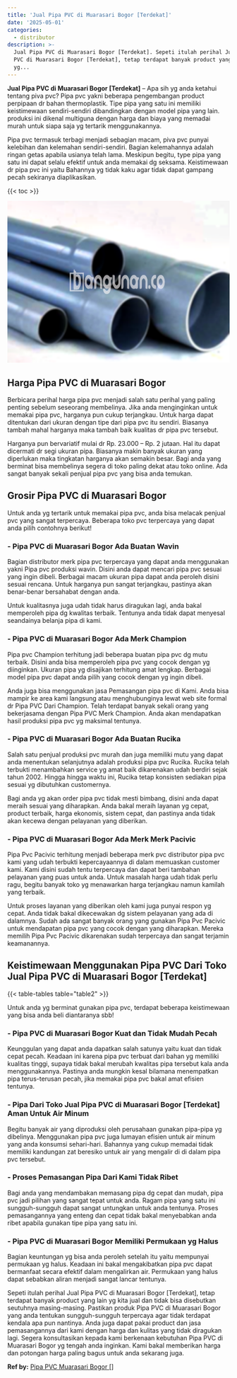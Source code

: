 ```yaml
---
title: 'Jual Pipa PVC di Muarasari Bogor [Terdekat]'
date: '2025-05-01'
categories:
  - distributor
description: >-
  Jual Pipa PVC di Muarasari Bogor [Terdekat]. Sepeti itulah perihal Jual Pipa
  PVC di Muarasari Bogor [Terdekat], tetap terdapat banyak product yang lain
  yg...
---
```


**Jual Pipa PVC di Muarasari Bogor \[Terdekat\]** – Apa sih yg anda ketahui tentang piva pvc? Pipa pvc yakni beberapa pengembangan product perpipaan dr bahan thermoplastik. Tipe pipa yang satu ini memiliki keistimewaan sendiri-sendiri dibandingkan dengan model pipa yang lain. produksi ini dikenal multiguna dengan harga dan biaya yang memadai murah untuk siapa saja yg tertarik menggunakannya.

Pipa pvc termasuk terbagi menjadi sebagian macam, piva pvc punyai kelebihan dan kelemahan sendiri-sendiri. Bagian kelemahannya adalah ringan getas apabila usianya telah lama. Meskipun begitu, type pipa yang satu ini dapat selalu efektif untuk anda memakai dg seksama. Keistimewaan dr pipa pvc ini yaitu Bahannya yg tidak kaku agar tidak dapat gampang pecah sekiranya diaplikasikan.

{{< toc >}}

![Jual Pipa PVC di Muarasari Bogor [Terdekat]](/images/jaul-pipa-pvc-60.png)

## Harga Pipa PVC di Muarasari Bogor

Berbicara perihal harga pipa pvc menjadi salah satu perihal yang paling penting sebelum seseorang membelinya. Jika anda menginginkan untuk memakai pipa pvc, harganya pun cukup terjangkau. Untuk harga dapat ditentukan dari ukuran dengan tipe dari pipa pvc itu sendiri. Biasanya tambah mahal harganya maka tambah baik kualitas dr pipa pvc tersebut.

Harganya pun bervariatif mulai dr Rp. 23.000 – Rp. 2 jutaan. Hal itu dapat dicermati dr segi ukuran pipa. Biasanya makin banyak ukuran yang diperlukan maka tingkatan harganya akan semakin besar. Bagi anda yang berminat bisa membelinya segera di toko paling dekat atau toko online. Ada sangat banyak sekali penjual pipa pvc yang bisa anda temukan.

## Grosir Pipa PVC di Muarasari Bogor

Untuk anda yg tertarik untuk memakai pipa pvc, anda bisa melacak penjual pvc yang sangat terpercaya. Beberapa toko pvc terpercaya yang dapat anda pilih contohnya berikut!

### \- Pipa PVC di Muarasari Bogor Ada Buatan Wavin

Bagian distributor merk pipa pvc terpercaya yang dapat anda menggunakan yakni Pipa pvc produksi wavin. Disini anda dapat mencari pipa pvc sesuai yang ingin dibeli. Berbagai macam ukuran pipa dapat anda peroleh disini sesuai rencana. Untuk harganya pun sangat terjangkau, pastinya akan benar-benar bersahabat dengan anda.

Untuk kualitasnya juga udah tidak harus diragukan lagi, anda bakal memperoleh pipa dg kwalitas terbaik. Tentunya anda tidak dapat menyesal seandainya belanja pipa di kami.

### \- Pipa PVC di Muarasari Bogor Ada Merk Champion

Pipa pvc Champion terhitung jadi beberapa buatan pipa pvc dg mutu terbaik. Disini anda bisa memperoleh pipa pvc yang cocok dengan yg diinginkan. Ukuran pipa yg disajikan terhitung amat lengkap. Berbagai model pipa pvc dapat anda pilih yang cocok dengan yg ingin dibeli.

Anda juga bisa menggunakan jasa Pemasangan pipa pvc di Kami. Anda bisa mampir ke area kami langsung atau menghubunginya lewat web site formal dr Pipa PVC Dari Champion. Telah terdapat banyak sekali orang yang bekerjasama dengan Pipa PVC Merk Champion. Anda akan mendapatkan hasil produksi pipa pvc yg maksimal tentunya.

### \- Pipa PVC di Muarasari Bogor Ada Buatan Rucika

Salah satu penjual produksi pvc murah dan juga memiliki mutu yang dapat anda menentukan selanjutnya adalah produksi pipa pvc Rucika. Rucika telah terbukti menambahkan service yg amat baik dikarenakan udah berdiri sejak tahun 2002. Hingga hingga waktu ini, Rucika tetap konsisten sediakan pipa sesuai yg dibutuhkan customernya.

Bagi anda yg akan order pipa pvc tidak mesti bimbang, disini anda dapat meraih sesuai yang diharapkan. Anda bakal meraih layanan yg cepat, product terbaik, harga ekonomis, sistem cepat, dan pastinya anda tidak akan kecewa dengan pelayanan yang diberikan.

### \- Pipa PVC di Muarasari Bogor Ada Merk Merk Pacivic

Pipa Pvc Pacivic terhitung menjadi beberapa merk pvc distributor pipa pvc kami yang udah terbukti kepercayaannya di dalam memuaskan customer kami. Kami disini sudah tentu terpercaya dan dapat beri tambahan pelayanan yang puas untuk anda. Untuk masalah harga udah tidak perlu ragu, begitu banyak toko yg menawarkan harga terjangkau namun kamilah yang terbaik.

Untuk proses layanan yang diberikan oleh kami juga punyai respon yg cepat. Anda tidak bakal dikecewakan dg sistem pelayanan yang ada di dalamnya. Sudah ada sangat banyak orang yang gunakan Pipa Pvc Pacivic untuk mendapatan pipa pvc yang cocok dengan yang diharapkan. Mereka memilih Pipa Pvc Pacivic dikarenakan sudah terpercaya dan sangat terjamin keamanannya.

## Keistimewaan Menggunakan Pipa PVC Dari Toko Jual Pipa PVC di Muarasari Bogor \[Terdekat\]

{{< table-tables table="table2" >}}

Untuk anda yg berminat gunakan pipa pvc, terdapat beberapa keistimewaan yang bisa anda beli diantaranya sbb!

### \- Pipa PVC di Muarasari Bogor Kuat dan Tidak Mudah Pecah

Keunggulan yang dapat anda dapatkan salah satunya yaitu kuat dan tidak cepat pecah. Keadaan ini karena pipa pvc terbuat dari bahan yg memiliki kualitas tinggi, supaya tidak bakal merubah kwalitas pipa tersebut kala anda menggunakannya. Pastinya anda mungkin kesal bilamana menempatkan pipa terus-terusan pecah, jika memakai pipa pvc bakal amat efisien tentunya.

### \- Pipa Dari Toko Jual Pipa PVC di Muarasari Bogor \[Terdekat\] Aman Untuk Air Minum

Begitu banyak air yang diproduksi oleh perusahaan gunakan pipa-pipa yg dibelinya. Menggunakan pipa pvc juga lumayan efisien untuk air minum yang anda konsumsi sehari-hari. Bahannya yang cukup memadai tidak memiliki kandungan zat beresiko untuk air yang mengalir di di dalam pipa pvc tersebut.

### \- Proses Pemasangan Pipa Dari Kami Tidak Ribet

Bagi anda yang mendambakan memasang pipa dg cepat dan mudah, pipa pvc jadi pilihan yang sangat tepat untuk anda. Ragam pipa yang satu ini sungguh-sungguh dapat sangat untungkan untuk anda tentunya. Proses pemasangannya yang enteng dan cepat tidak bakal menyebabkan anda ribet apabila gunakan tipe pipa yang satu ini.

### \- Pipa PVC di Muarasari Bogor Memiliki Permukaan yg Halus

Bagian keuntungan yg bisa anda peroleh setelah itu yaitu mempunyai permukaan yg halus. Keadaan ini bakal mengakibatkan pipa pvc dapat bermanfaat secara efektif dalam mengalirkan air. Permukaan yang halus dapat sebabkan aliran menjadi sangat lancar tentunya.

Sepeti itulah perihal Jual Pipa PVC di Muarasari Bogor \[Terdekat\], tetap terdapat banyak product yang lain yg kita jual dan tidak bisa disebutkan seutuhnya masing-masing. Pastikan produk Pipa PVC di Muarasari Bogor yang anda tentukan sungguh-sungguh terpercaya agar tidak terdapat kendala apa pun nantinya. Anda juga dapat pakai product dan jasa pemasangannya dari kami dengan harga dan kulitas yang tidak diragukan lagi. Segera konsultasikan kepada kami berkenaan kebutuhan Pipa PVC di Muarasari Bogor yg tengah anda inginkan. Kami bakal memberikan harga dan potongan harga paling bagus untuk anda sekarang juga.

**Ref by:** [Pipa PVC Muarasari Bogor []](https://id.wikipedia.org/wiki/Pipa)
